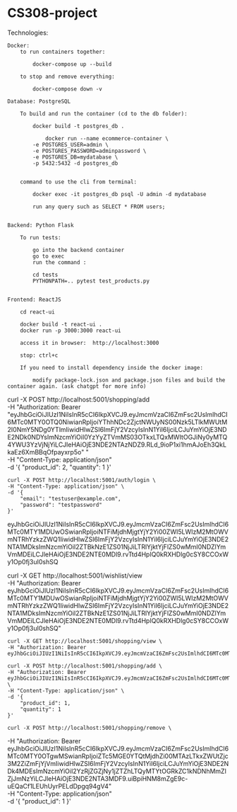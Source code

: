 # CS308-project


Technologies:

    Docker:
        to run containers together: 

            docker-compose up --build 
        
        to stop and remove everything:

            docker-compose down -v

    Database: PostgreSQL

        To build and run the container (cd to the db folder): 

            docker build -t postgres_db .

                docker run --name ecommerce-container \
            -e POSTGRES_USER=admin \
            -e POSTGRES_PASSWORD=adminpassword \
            -e POSTGRES_DB=mydatabase \
            -p 5432:5432 -d postgres_db

            
        command to use the cli from terminal:
        
            docker exec -it postgres_db psql -U admin -d mydatabase

            run any query such as SELECT * FROM users;


    Backend: Python Flask

        To run tests: 

            go into the backend container 
            go to exec 
            run the command : 

            cd tests 
            PYTHONPATH=.. pytest test_products.py

    
    Frontend: ReactJS

        cd react-ui

        docker build -t react-ui .
        docker run -p 3000:3000 react-ui

        access it in browser:  http://localhost:3000

        stop: ctrl+c

        If you need to install dependency inside the docker image: 

            modify package-lock.json and package.json files and build the container again. (ask chatgpt for more info)
        





curl -X POST http://localhost:5001/shopping/add \
    -H "Authorization: Bearer "eyJhbGciOiJIUzI1NiIsInR5cCI6IkpXVCJ9.eyJmcmVzaCI6ZmFsc2UsImlhdCI6MTc0MTY0OTQ0NiwianRpIjoiYThhNDc2ZjctNWUyNS00Nzk5LTlkMWUtM2I0NmY5NDg0YTlmIiwidHlwZSI6ImFjY2VzcyIsInN1YiI6IjciLCJuYmYiOjE3NDE2NDk0NDYsImNzcmYiOiI0YzYyZTVmMS03OTkxLTQxMWItOGJiNy0yMTQ4YWU3YzVjNjYiLCJleHAiOjE3NDE2NTAzNDZ9.RLd_9ioP1xi1hmAJoEh3QkLkaEz6XmBBqOfpayxrp5o" " \
    -H "Content-Type: application/json" \
    -d '{
        "product_id": 2,
        "quantity": 1
    }'


    curl -X POST http://localhost:5001/auth/login \
    -H "Content-Type: application/json" \
    -d '{
        "email": "testuser@example.com",
        "password": "testpassword"
    }'


eyJhbGciOiJIUzI1NiIsInR5cCI6IkpXVCJ9.eyJmcmVzaCI6ZmFsc2UsImlhdCI6MTc0MTY1MDUwOSwianRpIjoiNTFiMjdhMjgtYjY2Yi00ZWI5LWIzM2MtOWVmNTRhYzkzZWQ1IiwidHlwZSI6ImFjY2VzcyIsInN1YiI6IjciLCJuYmYiOjE3NDE2NTA1MDksImNzcmYiOiI2ZTBkNzE1ZS01NjJiLTRlYjktYjFlZS0wMmI0NDZlYmVmMDEiLCJleHAiOjE3NDE2NTE0MDl9.rvTtd4HpIQ0kRXHDlg0cSY8CCOxWy1Op0fj3uI0shSQ


curl -X GET http://localhost:5001/wishlist/view \
    -H "Authorization: Bearer eyJhbGciOiJIUzI1NiIsInR5cCI6IkpXVCJ9.eyJmcmVzaCI6ZmFsc2UsImlhdCI6MTc0MTY1MDUwOSwianRpIjoiNTFiMjdhMjgtYjY2Yi00ZWI5LWIzM2MtOWVmNTRhYzkzZWQ1IiwidHlwZSI6ImFjY2VzcyIsInN1YiI6IjciLCJuYmYiOjE3NDE2NTA1MDksImNzcmYiOiI2ZTBkNzE1ZS01NjJiLTRlYjktYjFlZS0wMmI0NDZlYmVmMDEiLCJleHAiOjE3NDE2NTE0MDl9.rvTtd4HpIQ0kRXHDlg0cSY8CCOxWy1Op0fj3uI0shSQ"


    curl -X GET http://localhost:5001/shopping/view \
    -H "Authorization: Bearer eyJhbGciOiJIUzI1NiIsInR5cCI6IkpXVCJ9.eyJmcmVzaCI6ZmFsc2UsImlhdCI6MTc0MTY1MTk3OCwianRpIjoiOGZmZDZjNjAtOGJiOC00OGQ1LWJkNWQtYjQzNWFhMjZhMTk5IiwidHlwZSI6ImFjY2VzcyIsInN1YiI6IjQiLCJuYmYiOjE3NDE2NTE5NzgsImNzcmYiOiIzZjRkMDljNS00YmE0LTQ4MGYtYjZmNy01ZGExOWI4ZThhYjIiLCJleHAiOjE3NDE2NTI4Nzh9.QwD2ZNNx8QOMnkVB4sfdZcCyi9buO0R8ShBKXa3Dko4"

    curl -X POST http://localhost:5001/shopping/add \
    -H "Authorization: Bearer eyJhbGciOiJIUzI1NiIsInR5cCI6IkpXVCJ9.eyJmcmVzaCI6ZmFsc2UsImlhdCI6MTc0MTY1MTk3OCwianRpIjoiOGZmZDZjNjAtOGJiOC00OGQ1LWJkNWQtYjQzNWFhMjZhMTk5IiwidHlwZSI6ImFjY2VzcyIsInN1YiI6IjQiLCJuYmYiOjE3NDE2NTE5NzgsImNzcmYiOiIzZjRkMDljNS00YmE0LTQ4MGYtYjZmNy01ZGExOWI4ZThhYjIiLCJleHAiOjE3NDE2NTI4Nzh9.QwD2ZNNx8QOMnkVB4sfdZcCyi9buO0R8ShBKXa3Dko4" \
    -H "Content-Type: application/json" \
    -d '{
        "product_id": 1,
        "quantity": 1
    }'

    curl -X POST http://localhost:5001/shopping/remove \
   -H "Authorization: Bearer eyJhbGciOiJIUzI1NiIsInR5cCI6IkpXVCJ9.eyJmcmVzaCI6ZmFsc2UsImlhdCI6MTc0MTY0OTgwMSwianRpIjoiZTc5MGE0YTQtMjdhZi00MTAzLTkxZWUtZjc3M2ZiZmFjYjVmIiwidHlwZSI6ImFjY2VzcyIsInN1YiI6IjciLCJuYmYiOjE3NDE2NDk4MDEsImNzcmYiOiI2YzRjZGZjNy1jZTZhLTQyMTYtOGRkZC1kNDNhMmZlZjJmNzYiLCJleHAiOjE3NDE2NTA3MDF9.uiBpiHNM8mZgE9c-uEQaCf1LEUhUyrPELdDpgq94gV4" \
    -H "Content-Type: application/json" \
    -d '{
        "product_id": 1
    }'